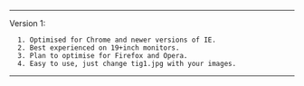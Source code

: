 
--------------------------------------------------------------------

 Version 1:
 
      1. Optimised for Chrome and newer versions of IE.
      2. Best experienced on 19+inch monitors.
      3. Plan to optimise for Firefox and Opera.
      4. Easy to use, just change tig1.jpg with your images.

--------------------------------------------------------------------
